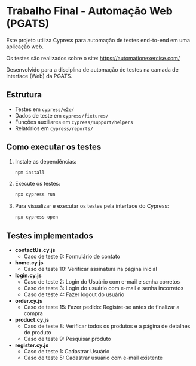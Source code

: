 # Trabalho Final - Automação Web (PGATS)

Este projeto utiliza Cypress para automação de testes end-to-end em uma aplicação web.

Os testes são realizados sobre o site: https://automationexercise.com/

Desenvolvido para a disciplina de automação de testes na camada de interface (Web) da PGATS.

## Estrutura
- Testes em `cypress/e2e/`
- Dados de teste em `cypress/fixtures/`
- Funções auxiliares em `cypress/support/helpers`
- Relatórios em `cypress/reports/`

## Como executar os testes
1. Instale as dependências:
   ```bash
   npm install
   ```
2. Execute os testes:
   ```bash
   npx cypress run
   ```

3. Para visualizar e executar os testes pela interface do Cypress:
    ```bash
    npx cypress open
    ```

## Testes implementados

- **contactUs.cy.js**
   - Caso de teste 6: Formulário de contato
- **home.cy.js**
   - Caso de teste 10: Verificar assinatura na página inicial
- **login.cy.js**
   - Caso de teste 2: Login do Usuário com e-mail e senha corretos
   - Caso de teste 3: Login do usuário com e-mail e senha incorretos
   - Caso de teste 4: Fazer logout do usuário
- **order.cy.js**
   - Caso de teste 15: Fazer pedido: Registre-se antes de finalizar a compra
- **product.cy.js**
   - Caso de teste 8: Verificar todos os produtos e a página de detalhes do produto
   - Caso de teste 9: Pesquisar produto
- **register.cy.js**
   - Caso de teste 1: Cadastrar Usuário
   - Caso de teste 5: Cadastrar usuário com e-mail existente


